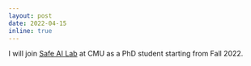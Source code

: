 ```yaml
---
layout: post
date: 2022-04-15
inline: true
---
```

I will join [Safe AI Lab](https://safeai-lab.github.io/) at CMU as a PhD student starting from Fall 2022.
